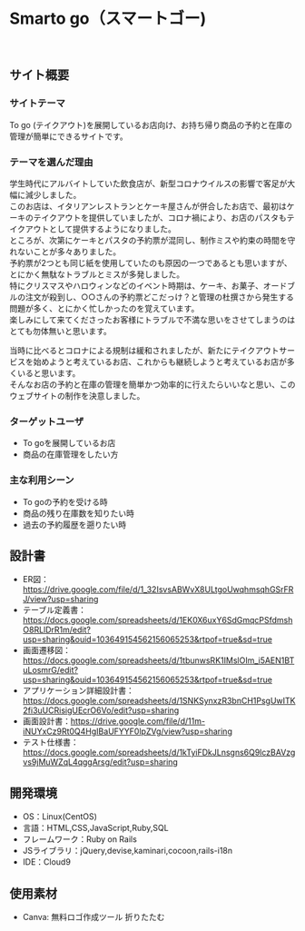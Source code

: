 # Smarto go（スマートゴー)
​
## サイト概要
### サイトテーマ
To go (テイクアウト)を展開しているお店向け、お持ち帰り商品の予約と在庫の管理が簡単にできるサイトです。
​
### テーマを選んだ理由
学生時代にアルバイトしていた飲食店が、新型コロナウイルスの影響で客足が大幅に減少しました。  
このお店は、イタリアンレストランとケーキ屋さんが併合したお店で、最初はケーキのテイクアウトを提供していましたが、コロナ禍により、お店のパスタもテイクアウトとして提供するようになりました。  
ところが、次第にケーキとパスタの予約票が混同し、制作ミスや約束の時間を守れないことが多々ありました。  
予約票が2つとも同じ紙を使用していたのも原因の一つであるとも思いますが、とにかく無駄なトラブルとミスが多発しました。  
特にクリスマスやハロウィンなどのイベント時期は、ケーキ、お菓子、オードブルの注文が殺到し、○○さんの予約票どこだっけ？と管理の杜撰さから発生する問題が多く、とにかく忙しかったのを覚えています。  
楽しみにして来てくださったお客様にトラブルで不満な思いをさせてしまうのはとても勿体無いと思います。  
  
当時に比べるとコロナによる規制は緩和されましたが、新たにテイクアウトサービスを始めようと考えているお店、これからも継続しようと考えているお店が多くいると思います。  
そんなお店の予約と在庫の管理を簡単かつ効率的に行えたらいいなと思い、このウェブサイトの制作を決意しました。
​
### ターゲットユーザ
- To goを展開しているお店
- 商品の在庫管理をしたい方
​
### 主な利用シーン
- To goの予約を受ける時
- 商品の残り在庫数を知りたい時
- 過去の予約履歴を遡りたい時
​
## 設計書
- ER図： https://drive.google.com/file/d/1_32IsvsABWvX8ULtgoUwqhmsqhGSrFRJ/view?usp=sharing
- テーブル定義書： https://docs.google.com/spreadsheets/d/1EK0X6uxY6SdGmqcPSfdmshO8RLlDrR1m/edit?usp=sharing&ouid=103649154562156065253&rtpof=true&sd=true
- 画面遷移図： https://docs.google.com/spreadsheets/d/1tbunwsRK1IMslOIm_i5AEN1BTuLosmrG/edit?usp=sharing&ouid=103649154562156065253&rtpof=true&sd=true
- アプリケーション詳細設計書： https://docs.google.com/spreadsheets/d/1SNKSynxzR3bnCH1PsgUwITK2fi3uUCRisigUEcrO6Vo/edit?usp=sharing
- 画面設計書：https://drive.google.com/file/d/11m-iNUYxCz9Rt0Q4HgIBaUFYYF0lpZVg/view?usp=sharing
- テスト仕様書： https://docs.google.com/spreadsheets/d/1kTyiFDkJLnsgns6Q9lczBAVzgvs9jMuWZqL4qggArsg/edit?usp=sharing
​
## 開発環境
- OS：Linux(CentOS)
- 言語：HTML,CSS,JavaScript,Ruby,SQL
- フレームワーク：Ruby on Rails
- JSライブラリ：jQuery,devise,kaminari,cocoon,rails-i18n
- IDE：Cloud9
​
## 使用素材
- Canva: 無料ロゴ作成ツール
折りたたむ